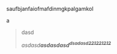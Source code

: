 <p>saufbjanfaiofmafdinmgkpalgamkol</p><p>a</p><blockquote><p>dasd</p><p><em>asdasd</em><strong><em>asdasdasd<sup>dsadasd</sup><s><sup>221221212</sup></s></em></strong></p></blockquote>